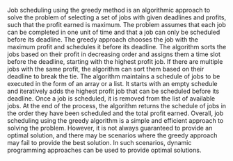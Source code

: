 Job scheduling using the greedy method is an algorithmic approach to solve the problem of selecting a set of jobs with given deadlines and profits, such that the profit earned is maximum. The problem assumes that each job can be completed in one unit of time and that a job can only be scheduled before its deadline.
The greedy approach chooses the job with the maximum profit and schedules it before its deadline. The algorithm sorts the jobs based on their profit in decreasing order and assigns them a time slot before the deadline, starting with the highest profit job. If there are multiple jobs with the same profit, the algorithm can sort them based on their deadline to break the tie.
The algorithm maintains a schedule of jobs to be executed in the form of an array or a list. It starts with an empty schedule and iteratively adds the highest profit job that can be scheduled before its deadline. Once a job is scheduled, it is removed from the list of available jobs.
At the end of the process, the algorithm returns the schedule of jobs in the order they have been scheduled and the total profit earned.
Overall, job scheduling using the greedy algorithm is a simple and efficient approach to solving the problem. However, it is not always guaranteed to provide an optimal solution, and there may be scenarios where the greedy approach may fail to provide the best solution. In such scenarios, dynamic programming approaches can be used to provide optimal solutions.

